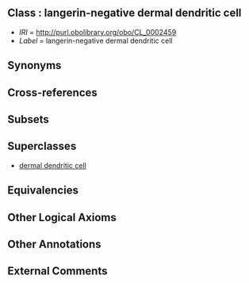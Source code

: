 
## Class : langerin-negative dermal dendritic cell

 * *IRI* = http://purl.obolibrary.org/obo/CL_0002459
 * *Label* = langerin-negative dermal dendritic cell

## Synonyms


## Cross-references


## Subsets


## Superclasses

 * [dermal dendritic cell](../../CL/06/CL_0001006.md)

## Equivalencies


## Other Logical Axioms


## Other Annotations


## External Comments

